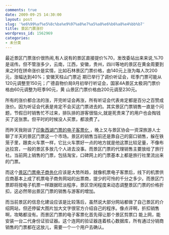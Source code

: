 ```yaml
---
comments: true
date: 2009-09-25 14:30:00
layout: post
slug: '%e6%99%af%e5%8c%ba%e9%97%a8%e7%a5%a8%e6%b6%a8%e4%bb%b7'
title: 景区门票涨价
wordpress_id: 1562969
categories:
- 未分类
---
```


最近景区门票涨价很热闹,有人说有的景区直接提价%70，发改委站出来来说,%70是谣传。但不管涨多少，云南，江西，安徽，贵州，四川等地的景区在黄金周要到来之时在拼命涨价是实情，比如石林景区门票价格，由140元上涨为每人次200元，涨幅达到40%；安徽天柱山门票近 期已举行了调价听证会，旺季门票可能从120元调整至150元；广德县物价局9月初举行听证会，国家4A景区太极洞门票价格由60元调整为旺季90元，黄 山景区门票价格由200元调至230元。  
  
所有的涨价都合法的涨，开完听证会再涨，所有听证会代表肯定都是百分之百赞成涨价。因为听证会代表是肯定不会买这门票进去的。其实景区门票销售一直是个问题，节假日时销售忙不过来，排队排的游客很恼火,就是死贵来了的用户也会掏钱买了这张票。但平时的时候没人买票，都浪费了。  
  
而昨天我刚谈了[印象西湖门票的电子客票化 ](http://blog.donews.com/itluck/archive/2009/09/24/1562528.aspx)，晚上又与景区协会一资深旅游人士聊了半天的景区门票这一个市场。景区的销售当前还是靠自己的窗口销售，躲在铁笼子里，跟卖火车票一样，它比火车票好一点的地方就是他这票比较足量，不像布达拉宫，一般的景区多放几个人进去没事。而景区门票的代理销售主要放给了旅行社。当前网上销售的门票，包括淘宝，口碑网上的门票基本上都是旅行社里流出来的门票。  
  
而这个[景区门票电子商务化](http://hi.baidu.com/itluck/blog/item/09cad513fddee88a6438dbe2.html)应该是大势所趋，就像机票电子客票后，线下的机票供应商基本上成了机票电子商务网站的出票商，提少的可怜的千分之多少。而景区门票即将按电子机票一样跟据旺淡程序，景区空闲程度来动态调整景区门票的价格折扣，这必然带出景区门票的销售与游客的增加。  
  
而当前景区的信息化建设应该是比较落后，虽然说大部分网站都做了自己景区的介绍网站，但还停留大图片加大文字很官方介绍自己的程序。像点评啊，折扣销售啊，攻略都没有。而景区门票的电子客票化首先得让那个景区剪票口 能上网，能安装一台二代身份证验证器。这个连网的验证器连着核心数据库，所有通过分销商销售的门票都在这放儿，需要一个一个用户去确认。
